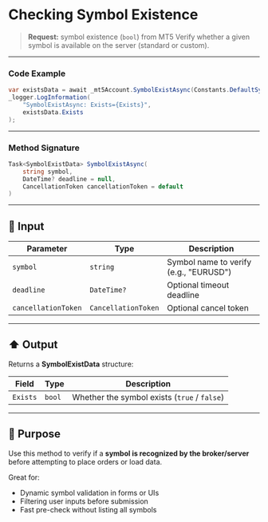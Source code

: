 # Checking Symbol Existence

> **Request:** symbol existence (`bool`) from MT5
> Verify whether a given symbol is available on the server (standard or custom).

---

### Code Example

```csharp
var existsData = await _mt5Account.SymbolExistAsync(Constants.DefaultSymbol);
_logger.LogInformation(
    "SymbolExistAsync: Exists={Exists}",
    existsData.Exists
);
```

---

### Method Signature

```csharp
Task<SymbolExistData> SymbolExistAsync(
    string symbol,
    DateTime? deadline = null,
    CancellationToken cancellationToken = default
)
```

---

## 🔽 Input

| Parameter           | Type                | Description                            |
| ------------------- | ------------------- | -------------------------------------- |
| `symbol`            | `string`            | Symbol name to verify (e.g., "EURUSD") |
| `deadline`          | `DateTime?`         | Optional timeout deadline              |
| `cancellationToken` | `CancellationToken` | Optional cancel token                  |

---

## ⬆️ Output

Returns a **SymbolExistData** structure:

| Field    | Type   | Description                                  |
| -------- | ------ | -------------------------------------------- |
| `Exists` | `bool` | Whether the symbol exists (`true` / `false`) |

---

## 🎯 Purpose

Use this method to verify if a **symbol is recognized by the broker/server** before attempting to place orders or load data.

Great for:

* Dynamic symbol validation in forms or UIs
* Filtering user inputs before submission
* Fast pre-check without listing all symbols
